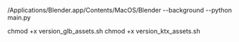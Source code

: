 /Applications/Blender.app/Contents/MacOS/Blender --background --python main.py

chmod +x version_glb_assets.sh
chmod +x version_ktx_assets.sh